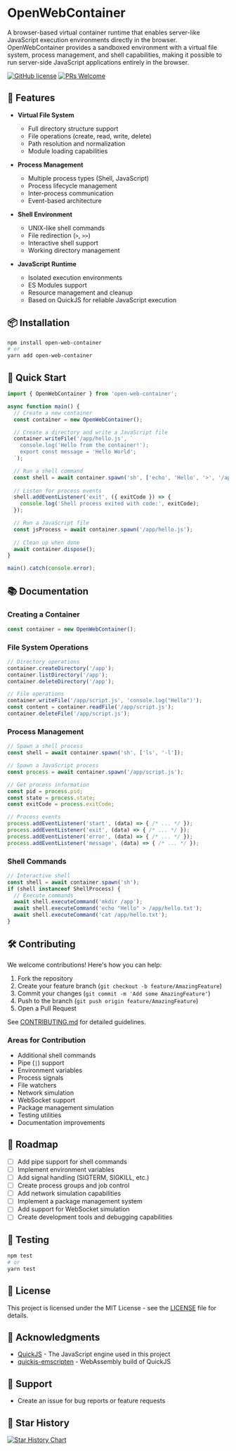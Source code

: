 # OpenWebContainer

A browser-based virtual container runtime that enables server-like JavaScript execution environments directly in the browser. OpenWebContainer provides a sandboxed environment with a virtual file system, process management, and shell capabilities, making it possible to run server-side JavaScript applications entirely in the browser.

[![GitHub license](https://img.shields.io/badge/license-MIT-blue.svg)](LICENSE)
[![PRs Welcome](https://img.shields.io/badge/PRs-welcome-brightgreen.svg)](CONTRIBUTING.md)

## 🚀 Features

- **Virtual File System**
  - Full directory structure support
  - File operations (create, read, write, delete)
  - Path resolution and normalization
  - Module loading capabilities

- **Process Management**
  - Multiple process types (Shell, JavaScript)
  - Process lifecycle management
  - Inter-process communication
  - Event-based architecture

- **Shell Environment**
  - UNIX-like shell commands
  - File redirection (`>`, `>>`)
  - Interactive shell support
  - Working directory management

- **JavaScript Runtime**
  - Isolated execution environments
  - ES Modules support
  - Resource management and cleanup
  - Based on QuickJS for reliable JavaScript execution

## 📦 Installation

```bash
npm install open-web-container
# or
yarn add open-web-container
```

## 🌟 Quick Start

```typescript
import { OpenWebContainer } from 'open-web-container';

async function main() {
  // Create a new container
  const container = new OpenWebContainer();

  // Create a directory and write a JavaScript file
  container.writeFile('/app/hello.js', `
    console.log('Hello from the container!');
    export const message = 'Hello World';
  `);

  // Run a shell command
  const shell = await container.spawn('sh', ['echo', 'Hello', '>', '/app/greeting.txt']);
  
  // Listen for process events
  shell.addEventListener('exit', ({ exitCode }) => {
    console.log('Shell process exited with code:', exitCode);
  });

  // Run a JavaScript file
  const jsProcess = await container.spawn('/app/hello.js');
  
  // Clean up when done
  await container.dispose();
}

main().catch(console.error);
```

## 📚 Documentation

### Creating a Container

```typescript
const container = new OpenWebContainer();
```

### File System Operations

```typescript
// Directory operations
container.createDirectory('/app');
container.listDirectory('/app');
container.deleteDirectory('/app');

// File operations
container.writeFile('/app/script.js', 'console.log("Hello")');
const content = container.readFile('/app/script.js');
container.deleteFile('/app/script.js');
```

### Process Management

```typescript
// Spawn a shell process
const shell = await container.spawn('sh', ['ls', '-l']);

// Spawn a JavaScript process
const process = await container.spawn('/app/script.js');

// Get process information
const pid = process.pid;
const state = process.state;
const exitCode = process.exitCode;

// Process events
process.addEventListener('start', (data) => { /* ... */ });
process.addEventListener('exit', (data) => { /* ... */ });
process.addEventListener('error', (data) => { /* ... */ });
process.addEventListener('message', (data) => { /* ... */ });
```

### Shell Commands

```typescript
// Interactive shell
const shell = await container.spawn('sh');
if (shell instanceof ShellProcess) {
  // Execute commands
  await shell.executeCommand('mkdir /app');
  await shell.executeCommand('echo "Hello" > /app/hello.txt');
  await shell.executeCommand('cat /app/hello.txt');
}
```

## 🛠️ Contributing

We welcome contributions! Here's how you can help:

1. Fork the repository
2. Create your feature branch (`git checkout -b feature/AmazingFeature`)
3. Commit your changes (`git commit -m 'Add some AmazingFeature'`)
4. Push to the branch (`git push origin feature/AmazingFeature`)
5. Open a Pull Request

See [CONTRIBUTING.md](CONTRIBUTING.md) for detailed guidelines.

### Areas for Contribution

- Additional shell commands
- Pipe (`|`) support
- Environment variables
- Process signals
- File watchers
- Network simulation
- WebSocket support
- Package management simulation
- Testing utilities
- Documentation improvements

## 📝 Roadmap

- [ ] Add pipe support for shell commands
- [ ] Implement environment variables
- [ ] Add signal handling (SIGTERM, SIGKILL, etc.)
- [ ] Create process groups and job control
- [ ] Add network simulation capabilities
- [ ] Implement a package management system
- [ ] Add support for WebSocket simulation
- [ ] Create development tools and debugging capabilities

## 🧪 Testing

```bash
npm test
# or
yarn test
```

## 📄 License

This project is licensed under the MIT License - see the [LICENSE](LICENSE) file for details.

## 🤝 Acknowledgments

- [QuickJS](https://bellard.org/quickjs/) - The JavaScript engine used in this project
- [quickjs-emscripten](https://github.com/justjake/quickjs-emscripten) - WebAssembly build of QuickJS

## 💬 Support

- Create an issue for bug reports or feature requests

## 🌟 Star History

[![Star History Chart](https://api.star-history.com/svg?repos=yourusername/open-web-container&type=Date)](https://star-history.com/#yourusername/open-web-container&Date)